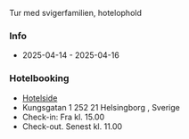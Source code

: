 Tur med svigerfamilien, hotelophold

### Info 
* 2025-04-14 - 2025-04-16
### Hotelbooking
* [Hotelside](https://www.strawberry.dk/hoteller/sverige/helsingborg/clarion-hotel-sea-u/?utm_campaign=bb-dk-search-brand-hotel&gad_source=1&gbraid=0AAAAADshyPWhDlH8mcGo9wLfTrY152arC)
* Kungsgatan 1 252 21 Helsingborg , Sverige
* Check-in: Fra kl. 15.00  
* Check-out. Senest kl. 11.00